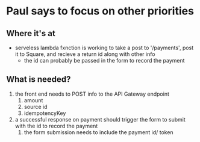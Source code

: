 # Paul says to focus on other priorities

## Where it's at

* serveless lambda fxnction is working to take a post to '/payments', post it to Square, and recieve a return id along with other info
  * the id can probably be passed in the form to record the payment

## What is needed?

1. the front end needs to POST info to the API Gateway endpoint
   1. amount
   2. source id
   3. idempotencyKey
2. a successful response on payment should trigger the form to submit with the id to record the payment
   1. the form submission needs to include the payment id/ token